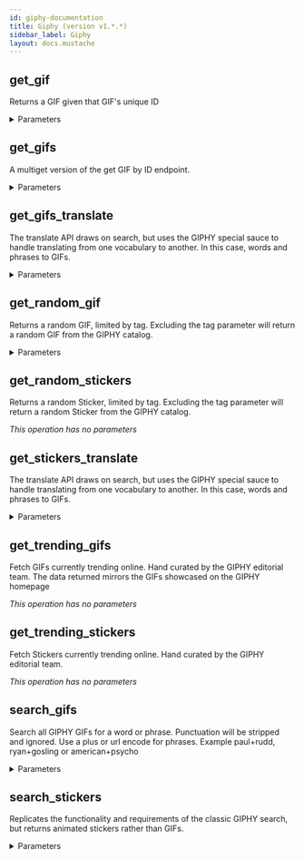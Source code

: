 ```yaml
---
id: giphy-documentation
title: Giphy (version v1.*.*)
sidebar_label: Giphy
layout: docs.mustache
---
```


## get_gif

Returns a GIF given that GIF's unique ID

<details><summary>Parameters</summary>

### gif-id (required)

**Type:** string

</details>

## get_gifs

A multiget version of the get GIF by ID endpoint.

<details><summary>Parameters</summary>

### ids

comma-separated string of ids

**Type:** string

</details>

## get_gifs_translate

The translate API draws on search, but uses the GIPHY special sauce to handle translating from one vocabulary to another. In this case, words and phrases to GIFs.

<details><summary>Parameters</summary>

### s (required)

Search term

**Type:** string

</details>

## get_random_gif

Returns a random GIF, limited by tag. Excluding the tag parameter will return a random GIF from the GIPHY catalog.

<details><summary>Parameters</summary>

### tag

**Type:** string

</details>

## get_random_stickers

Returns a random Sticker, limited by tag. Excluding the tag parameter will return a random Sticker from the GIPHY catalog.

*This operation has no parameters*

## get_stickers_translate

The translate API draws on search, but uses the GIPHY special sauce to handle translating from one vocabulary to another. In this case, words and phrases to GIFs.

<details><summary>Parameters</summary>

### s (required)

search term

**Type:** string

</details>

## get_trending_gifs

Fetch GIFs currently trending online. Hand curated by the GIPHY editorial team. The data returned mirrors the GIFs showcased on the GIPHY homepage

*This operation has no parameters*

## get_trending_stickers

Fetch Stickers currently trending online. Hand curated by the GIPHY editorial team.

*This operation has no parameters*

## search_gifs

Search all GIPHY GIFs for a word or phrase. Punctuation will be stripped and ignored. Use a plus or url encode for phrases. Example paul+rudd, ryan+gosling or american+psycho

<details><summary>Parameters</summary>

### q

**Type:** string

</details>

## search_stickers

Replicates the functionality and requirements of the classic GIPHY search, but returns animated stickers rather than GIFs.

<details><summary>Parameters</summary>

### q

**Type:** string

</details>

